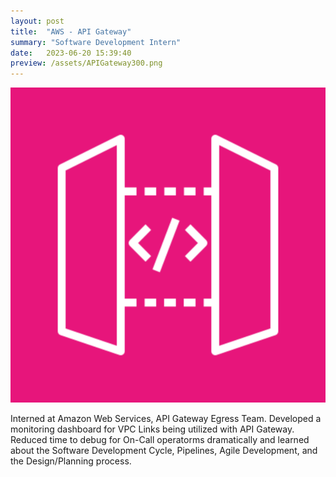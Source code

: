```yaml
---
layout: post
title:  "AWS - API Gateway"
summary: "Software Development Intern"
date:   2023-06-20 15:39:40
preview: /assets/APIGateway300.png
---
```


![Picture 1](/assets/APIGateway.png)

Interned at Amazon Web Services, API Gateway Egress Team. Developed a monitoring dashboard for VPC Links being utilized with API Gateway. Reduced time to debug for On-Call operatorms dramatically and learned about the Software Development Cycle, Pipelines, Agile Development, and the Design/Planning process.

